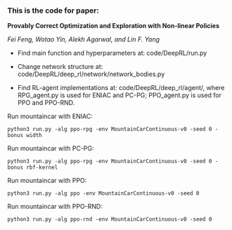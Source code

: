 ### This is the code for paper: 

**Provably Correct Optimization and Exploration with Non-linear Policies** 

*Fei Feng, Wotao Yin, Alekh Agarwal, and Lin F. Yang*

- Find main function and hyperparameters at: code/DeepRL/run.py

- Change network structure at: code/DeepRL/deep_rl/network/network_bodies.py

- Find RL-agent implementations at: code/DeepRL/deep_rl/agent/, where RPG_agent.py is used for ENIAC and PC-PG; PPO_agent.py is used for PPO and PPO-RND.

Run mountaincar with ENIAC:
```
python3 run.py -alg ppo-rpg -env MountainCarContinuous-v0 -seed 0 -bonus width
```

Run mountaincar with PC-PG:
```
python3 run.py -alg ppo-rpg -env MountainCarContinuous-v0 -seed 0 -bonus rbf-kernel
```

Run mountaincar with PPO:
```
python3 run.py -alg ppo -env MountainCarContinuous-v0 -seed 0
```

Run mountaincar with PPO-RND:
```
python3 run.py -alg ppo-rnd -env MountainCarContinuous-v0 -seed 0
```


